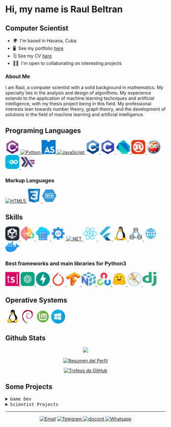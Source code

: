 # Hi, my name is Raul Beltran
 
## Computer Scientist

* 🌍  I'm based in Havana, Cuba.
* 🖥️  See my portfolio [here](https://rb58853.github.io/CV/)
* 🗒️  See my CV [here](https://github.com/rb58853/rb58853/raw/main/assets/cv%20.pdf)
* 🤝🏻  I'm open to collaborating on interesting projects

### About Me

I am Raúl, a computer scientist with a solid background in mathematics. My specialty lies in the analysis and design of algorithms. My experience extends to the application of machine learning techniques and artificial intelligence, with my thesis project being in this field.
My professional interests lean towards number theory, graph theory, and the development of solutions in the field of machine learning and artificial intelligence.

<!-- **Socials**
<p align="left"> <a href="https://www.github.com/rb58853" target="_blank" rel="noreferrer"><img src="assets/github.svg" width="30" height="30" /></a> <a href="https://t.me/rb58853" target="_blank" rel="noreferrer"><img src="assets/telegram.svg" width="30" height="30" /></a> <a href="mailto:rb58853@gmail.com" target="_blank" rel="noreferrer"><img src="assets/gmail.svg" width="30" height="30" /></a></p> -->

## Programing Languages

<a align= "left" href = "https://rb58853.github.io/CV/#/skills">
    <img src="https://raw.githubusercontent.com/devicons/devicon/master/icons/csharp/csharp-original.svg" minwidth= "44" minheight="44" width="44" height="44" alt="C#" title="C#"/>
    <img src="https://raw.githubusercontent.com/danielcranney/readme-generator/main/public/icons/skills/python-colored.svg" width="44" height="44" alt="Python" title="Python"/>
    <img src="https://github.com/rb58853/rb58853/raw/main/assets/asm.svg" width="44" height="44" alt="MIPS" title="Assembly"/>
    <img src="https://raw.githubusercontent.com/danielcranney/readme-generator/main/public/icons/skills/javascript-colored.svg" width="44" height="44" alt="JavaScript" title="JavaScript"/>
    <img src="https://raw.githubusercontent.com/devicons/devicon/master/icons/cplusplus/cplusplus-original.svg" width="44" height="44" alt="C++" title="C++" />
    <img src="assets/c.png" width="44" height="44" alt="C" title="C"/>
    <img src="https://raw.githubusercontent.com/devicons/devicon/master/icons/dart/dart-original.svg" width="44" height="44" alt="Dart" title="Dart"/>
    <img src="assets/SkillIconsRust.png" width="44" height="44" alt="RUST" title="Rust"/>
    <img src="assets/Prolog.png" width="44" height="44" alt="Prolog" title="Prolog"/>
    <img src="assets/GO.png" width="44" height="44" alt="Golang" title="Golang"/>
    <img src="assets/Haskell.png" width="44" height="44" alt="Haskell" title="Haskell"/>
</a>

<!-- <h3 align="center">Markup Languages</h3> -->
### Markup Languages

<a align= "left" href = "https://rb58853.github.io/CV/#/skills">
    <img src="https://raw.githubusercontent.com/danielcranney/readme-generator/main/public/icons/skills/html5-colored.svg" width="44" height="44" alt="HTML5" title="HTML5">
    <img src="https://raw.githubusercontent.com/devicons/devicon/master/icons/css3/css3-original.svg" width="44" height="44" alt="CSS" title="CSS">
    <img src="assets/markdown.png" width="44" height="44" alt="Markdown" title="Markdown">
</a>

<!-- <h2 align = "center"> Skills</h2> -->
## Skills

<a align= "left" href = "https://rb58853.github.io/CV/#/skills">
  <!-- <img align="center" src="https://raw.githubusercontent.com/devicons/devicon/master/icons/unity/unity-original.svg" width="44" height="44" alt="Unity" title="Unity"/> -->
  <img  src="assets/Unity.png" width="44" height="44" alt="Unity" title="Unity"/>
  <img  src="assets/AI.png" width="44" height="44" alt="Python" title="Artificial Intelligence"/>
  <img  src="assets/SRI.png" width="44" height="44" alt="C#" title="Information Retrieval Systems"/>
  <img  src="assets/compiler.png" width="44" height="44" alt="Compilers" title="Compilers"/>
  <img  src="https://raw.githubusercontent.com/danielcranney/readme-generator/main/public/icons/skills/dot-net-colored.svg" width="44" height="44" alt=".NET" title=".Net"/>
  <img  src="https://raw.githubusercontent.com/devicons/devicon/master/icons/react/react-original.svg" width="44" height="44" alt="C#" title="ReactJS"/>
  <img  src="https://raw.githubusercontent.com/devicons/devicon/master/icons/flutter/flutter-original.svg" width="44" height="44" alt="C#" title="Flutter" />
  <img  src="assets/OS.png" width="44" height="44" alt="C#" title="Operative Systems"/>
  <img  src="assets/DS.png" width="44" height="44" alt="DS" title="Distributed Systems"/>
  <img  src="assets/networks.png" width="44" height="44" alt="Networks" title="Networks"/>
  <img src="assets/docker.png" width="44" height="33" alt="Docker" title="Docker"/>
</a>

<!-- <h3 align = "center"> Best frameworks and main libraries for Python3</h3> -->
### Best frameworks and main libraries for Python3

<a align= "left" href = "https://rb58853.github.io/CV/#/skills">
    <img src="https://github.com/rb58853/rb58853/raw/main/assets/typesense.webp" width="44" height="44" alt="Python" title="Typesense"/>
    <img src="https://github.com/rb58853/rb58853/raw/main/assets/openai.svg" width="44" height="44" alt="openai" title="OpenAI"/>
    <img src="https://github.com/devicons/devicon/raw/master/icons/fastapi/fastapi-original.svg" width="44" height="44" alt="Python" title="FastAPI"/>
    <img src="assets/DeviconPytorch.png" title="Pytorch"  alt="Pytorch" width="44" height="44" title="Pytorch"/>
    <img src="assets/Tensorflow.png" alt="Tensorflow" width="44" height="44" title="Tensorflow"/>
    <img src="assets/Numpy.png" title="Numpy" alt="Numpy" width="44" height="44" title="Numpy"/>
    <img src="assets/DeviconOpencv.png" alt="OpenCV" width="44" height="44" title="OpenCV"/>
    <img src="assets/huggingface.png" alt="huggingface" width="44" height="44" title="huggingface"/>
    <img src="assets/DeviconMatplotlib.png" alt="Matplotlib" width="44" height="44" title="Matplotlib"/>
    <img src="assets/django.png" width="44" height="44" alt="Django" title="Django"/>
</a>

<!-- <h2 align = "center">Operative Systems</h2> -->
## Operative Systems

<div align= "left">
  <img src="https://raw.githubusercontent.com/devicons/devicon/master/icons/linux/linux-original.svg" title="Linux" alt="Linux" width="44" height="44"/>
  <img src="https://raw.githubusercontent.com/devicons/devicon/master/icons/debian/debian-original.svg"  title="Debian" alt="Debian" width="44" height="44"/>
  <img src="assets/Mint.svg"  title="Mint(Ubuntu)" alt="Mint" width="44" height="44"/>
  <img src="assets/windows.png"  title="Windows" alt="Windows" width="44" height="44"/>
</div>

<!-- <h2 align = "center">Github Stats</h2> -->
## Github Stats

<div align = "center">
<img width="1200" height="auto" src="https://streak-stats.demolab.com?user=rb58853&theme=radical&hide_border=false&border_radius=5&card_width=1200">

[![Resumen del Perfil](https://github-profile-summary-cards.vercel.app/api/cards/profile-details?username=rb58853&theme=radical)](https://github.com/rb58853)

<!-- [![Estadísticas de GitHub](https://github-readme-stats.vercel.app/api?username=rb58853&show_icons=true&theme=radical)](https://github.com/rb58853) -->

[![Trofeos de GitHub](https://github-profile-trophy.vercel.app/?username=rb58853&theme=radical&row=1&column=5&hide=no-frame,stars)](https://github.com/rb58853)

<!-- [![Estadísticas del lenguaje](https://github-readme-stats.vercel.app/api/top-langs/?username=rb58853&theme=radical&size_weight=0&count_weight=1&hide=CSS,HTML)](https://github.com/anuraghazra/github-readme-stats) -->

<!-- [![committers.top badge](https://user-badge.committers.top/cuba/rb58853.svg)](https://user-badge.committers.top/cuba/rb58853) -->

</div>

<!-- <h2 align="center">Some Projects</h2> -->
## Some Projects

<div align="left">
    <details>
        <summary><kbd>Game Dev</kbd></summary>
        <!-- <kbd> -->
        <div align= "center"><img width="300" height="auto" src="assets/projects/arcane/Logo.png"></div>
        <div align="left">

## Arcane Ascent

  Arcane Ascent is an innovative digital game that combines a sophisticated card-based combat system with traditional roguelike mechanics. The game implements three distinctive magical specializations: Elemental Mage (dominion of natural elements), Summoner Mage (convocation of supernatural entities) and Blood Mage (manipulation of vital essence).
  The technical system is built on Unity with C#, incorporating SOLID principles and agile development methodologies. A distinctive feature is its evolutionary card system, where each specialization has its own unique library of magical cards.
  
  To ensure global accessibility, Arcane implements an advanced internationalization system supporting multiple languages, including Spanish, English, Simplified/Traditional Chinese, Japanese, Korean, among others.

  The game offers broad possibilities for future expansion, including:

* New magical systems and specializations
* Expansion of the progression system
* Multiplayer modes
* New gameplay mechanics

### Languages and Technologies

* **Unity**: Graphics engine used to generate the game
* **C#**: Project code is programmed in C#
* **Python**: Used in parallel to generate languages in indexing time
* **OpenAI**: Python library used to automate language generation with NLP models
  <!-- ### Current Status
  Currently in development mode and is a closed-source project. Once the project is completed, an open-source repository will be created with purely informational purposes. -->

----
<div align=center>
<a href="https://store.steampowered.com/app/3205630/Arcane_Ascent/" target="_blank">
<img alt="steam" src="https://img.shields.io/static/v1?style=for-the-badge&message=steam&color=00adee&logo=Steam&logoColor=FFFFFF&label=" height = 30/>
</a>
<a href="" target="_blank">
<img alt="play store" src="https://img.shields.io/static/v1?style=for-the-badge&message=PlayStore&color=056559&logo=android&logoColor=FFFFFF&label=" height = 30/>
<a href="https://github.com/rb58853/Arcane-Ascent" target="_blank">
<img alt="github" src="https://img.shields.io/static/v1?style=for-the-badge&message=Github&color=24292e&logo=github&logoColor=FFFFFF&label=" height = 30/>
</a>
</div>

<p></p>

</div>
<!-- </kbd> -->
</div>
</details>

<details><summary align = "left"><kbd>Scientist Projects</kbd></summary>
<details><summary align = "left">Audio Genre Classification</summary>
<div>

## Audio Genre Classification

The classification of music genres plays a crucial role in modern digital audio signal processing applications. In this study, we propose several machine learning approaches to accurately categorize music tracks into predefined genres. Each approach uses different sets of features that can be extracted from songs; ranging from common ones like MFCC (Mel-frequency cepstral coefficients) and direct audio signals to less explored features in this context such as song lyrics and Wavelet Transform. To evaluate the models, we use the GTZAN reference dataset in the field. The results obtained highlight that song lyrics do not contribute much to classification, at least in the dataset used. The other models show results consistent with the state of the art, with an accuracy between 75% and 80%.

### Languages and Technologies

* Machin Learning / Artificial Intelligence | Python
* Models: CNN, RNN
* Keywords: Music genre, CNN, spectrograms, MFCC, Conv1D, encoder

<div align = "right">
<a href="https://github.com/science-engineering-art/mugenfier">
<img alt="github" src="https://img.shields.io/static/v1?style=for-the-badge&message=Github&color=24292e&logo=github&logoColor=FFFFFF&label=" height = 30/>
</a>
<a href="https://rb58853.github.io/CV/projects/audioML/audioML.pdf">
<img alt="github" src="https://img.shields.io/static/v1?style=for-the-badge&message=Paper&color=DDDDDD&logo=None&logoColor=000000&label=" height = 30/>
</a>
<div>

</div>
</details>
<details><summary align = "left">Image Retrieval System using Machine Learning</summary>
<div>

## Image Retrieval System using Machine Learning

In this project, the problem of precise image retrieval is addressed. The work employs a new approach: the application of the Segment Anything (SAM) segmentation models and the Constractive Language-Image Pretraining (CLIP) model for the generation of multimodal embeddings. Special emphasis is placed on image retrieval via precise queries, taking into account the position of image segments that compose the same, processing both text and images.

### Languages and Technologies

* IRS / ML / AI | Python
* Keywords: Embeddings, Multimodals Embeddings

<div align = "right">
<a href="https://github.com/rb58853/ML-RSI-Images">
<img alt="github" src="https://img.shields.io/static/v1?style=for-the-badge&message=Github&color=24292e&logo=github&logoColor=FFFFFF&label="/>
</a>
<a href="https://rb58853.github.io/CV/projects/IRSImagesCLIP/IRSImagesCLIP.pdf">
<img alt="github" src="https://img.shields.io/static/v1?style=for-the-badge&message=Paper&color=DDDDDD&logo=None&logoColor=000000&label="/>
</div>
</details>
</details>

---
<div align=center>
 <!-- <a href="https://www.linkedin.com/in/kartikkapgate/" target="_blank"><img src="https://img.shields.io/static/v1?style=for-the-badge&message=LinkedIn&color=0A44C2&logo=LinkedIn&logoColor=FFFFFF&label=" alt="LinkedIn" /></a> -->
<a href="mailto:rb58853@gmail.com" target="_blank"><img alt="Email" src="https://img.shields.io/static/v1?style=for-the-badge&message=Gmail&color=EA4335&logo=Gmail&logoColor=FFFFFF&label=" /></a>
<a href="https://t.me/rb58853" target="_blank">
<img alt="Telegram" src="https://img.shields.io/static/v1?style=for-the-badge&message=Telegram&color=0088CC&logo=Telegram&logoColor=FFFFFF&label=" />
</a>
<a href="https://discord.gg/3v8KNJKM" target="_blank">
<img alt="discord" src="https://img.shields.io/static/v1?style=for-the-badge&message=Discord&color=7289DA&logo=Discord&logoColor=FFFFFF&label=" />
</a>
<a href="https://wa.me/5358486223" target="_blank">
<img alt="Whatsapp" src="https://img.shields.io/static/v1?style=for-the-badge&message=Whatsapp&color=25D344&logo=Whatsapp&logoColor=FFFFFF&label=" />
</a>
<!-- <a href="wa.me/5358486223" target="_blank"><img alt="Steam" src="https://img.shields.io/static/v1?style=for-the-badge&message=Steam&color=00AEFF&logo=Steam&logoColor=FFFFFF&label=" /></a> -->
</div>
